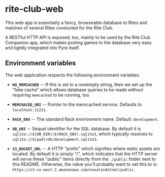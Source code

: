 # rite-club-web

This web app is essentially a fancy, browseable database to Rites and
matches of several Rites conducted for the Rite Club.

A RESTful HTTP API is exposed, too, mainly to be used by the Rite Club
Companion app, which makes posting games to the database very easy and
tightly integrated into Pyre itself.


## Environment variables

The web application respects the following environment variables:

- **`NO_MEMCACHED`** -- If this is set to a nonempty string, then we set up
  the "fake cache" which allows database queries to be made without
  requiring `memcached` to be running, too.

- **`MEMCHACED_URI`** -- Pointer to the memcached service. Defaults to
  `localhost:11211`.

- **`RACK_ENV`** -- The standard Rack environment name. Default:
  `development`.

- **`DB_URI`** -- Sequel identifier for the SQL database. By default it is
  `sqlite://$(DB_DIR)/$(RACK_ENV).sqlite3`, which typically resolves to
  `sqlite://$(pwd)/db/development.sqlite3`.

- **`S3_BUCKET_URL`** -- A HTTP "prefix" which signifies where static assets
  are located. By default it is simply "/", which indicates that the HTTP
  server will serve these "public" items directly from the `./public`
  folder next to this README. Otherwise, the value you'll probably want to
  set this to is: `https://s3-us-west-2.amazonaws.com/noxalasdotnet/public`.
